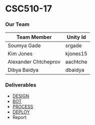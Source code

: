 # CSC510-17

### Our Team
| Team Member  | Unity Id |
| ------------- | ------------- |
| Soumya Gade | srgade |
| Kim Jones | kjones15 |
| Alexander Chtcheprov | aachtche |
| Dibya Baidya | dbaidya |


### Deliverables
* [DESIGN](https://github.ncsu.edu/csc510-s2022/CSC510-17/blob/main/DESIGN.md)
* [BOT](https://github.ncsu.edu/csc510-s2022/CSC510-17/blob/main/BOT.md)
* [PROCESS](https://github.ncsu.edu/csc510-s2022/CSC510-17/blob/main/PROCESS.md)
* [DEPLOY](https://github.ncsu.edu/csc510-s2022/CSC510-17/blob/main/DEPLOY.md)
* Report
